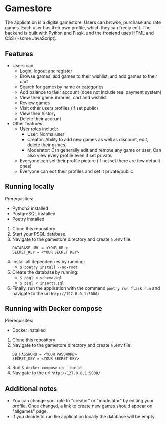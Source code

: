 # Gamestore
The application is a digital gamestore. Users can browse, purchase and rate games. Each user has their own profile, which they can freely edit. The backend is built with Python and Flask, and the frontend uses HTML and CSS (+some JavaScript).

## Features
- Users can:
   - Login, logout and register
   - Browse games, add games to their wishlist, and add games to their cart
   - Search for games by name or categories
   - Add balance to their account (does not include real payment system)
   - View their game libraries, cart and wishlist
   - Review games
   - Visit other users profiles (if set public)
   - View their history
   - Delete their account
- Other features:
   - User roles include:
      - User: Normal user
      - Creator: Ability to add new games as well as discount, edit, delete their games.
      - Moderator: Can generally edit and remove any game or user. Can also view every profile even if set private.
   - Everyone can set their profile picture (if not set there are few default ones)
   - Everyone can edit their profiles and set it private/public

##  Running locally
Prerequisites:
- Python3 installed
- PostgreSQL installed
- Poetry installed

1. Clone this repository
2. Start your PSQL database.
3. Navigate to the gamestore directory and create a .env file:
   ```
   DATABASE_URL = <YOUR URL>
   SECRET_KEY = <YOUR SECRET KEY>
   ```
4. Install all dependencies by running:
     - `$ poetry install --no-root`
5. Create the database by running:
     - `$ psql < schema.sql`
     - `$ psql < inserts.sql`
6. Finally, run the application with the command `poetry run flask run` and navigate to the url `http://127.0.0.1:5000/`

## Running with Docker compose
Prerequisites:
- Docker installed

1. Clone this repository
2. Navigate to the gamestore directory and create a .env file:
   ```
   DB_PASSWORD = <YOUR PASSWORD>
   SECRET_KEY = <YOUR SECRET KEY>
   ```
3. Run `$ docker compose up --build`
4. Navigate to the url `http://127.0.0.1:5000/`

## Additional notes 
- You can change your role to "creator" or "moderator" by editing your profile. Once changed, a link to create new games should appear on "allgames" page.
- If you decide to run the application locally the database will be empty.
